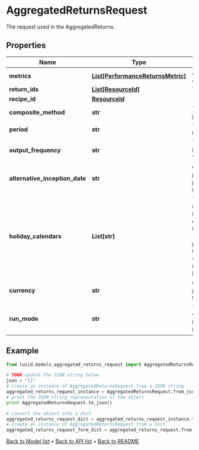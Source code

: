 # AggregatedReturnsRequest

The request used in the AggregatedReturns.

## Properties
Name | Type | Description | Notes
------------ | ------------- | ------------- | -------------
**metrics** | [**List[PerformanceReturnsMetric]**](PerformanceReturnsMetric.md) | A list of metrics to calculate in the AggregatedReturns. | 
**return_ids** | [**List[ResourceId]**](ResourceId.md) | The Scope and code of the returns. | [optional] 
**recipe_id** | [**ResourceId**](ResourceId.md) |  | [optional] 
**composite_method** | **str** | The method used to calculate the Portfolio performance: Equal/Asset. | [optional] 
**period** | **str** | The type of the returns used to calculate the aggregation result: Daily/Monthly. | [optional] 
**output_frequency** | **str** | The type of calculated output: Daily/Weekly/Monthly/Quarterly/Half-Yearly/Yearly. | [optional] 
**alternative_inception_date** | **str** | Optional - either a date, or the key for a portfolio property containing a date. If provided, the given date will override the inception date for this request. | [optional] 
**holiday_calendars** | **List[str]** | The holiday calendar(s) that should be used in determining the date schedule. Holiday calendar(s) are supplied by their codes, for example, &#39;CoppClark&#39;. Note that when the calendars are not available (e.g. when the user has insufficient permissions), a recipe setting will be used to determine whether the whole batch should then fail or whether the calendar not being available should simply be ignored. | [optional] 
**currency** | **str** | Optional - either a string or a property. If provided, the results will be converted to the specified currency | [optional] 
**run_mode** | **str** | The dates the AggregatedReturns output will be calculated: ReturnData/WeekDays/AllDays/MonthEnd. Defaults to ReturnData. | [optional] 

## Example

```python
from lusid.models.aggregated_returns_request import AggregatedReturnsRequest

# TODO update the JSON string below
json = "{}"
# create an instance of AggregatedReturnsRequest from a JSON string
aggregated_returns_request_instance = AggregatedReturnsRequest.from_json(json)
# print the JSON string representation of the object
print AggregatedReturnsRequest.to_json()

# convert the object into a dict
aggregated_returns_request_dict = aggregated_returns_request_instance.to_dict()
# create an instance of AggregatedReturnsRequest from a dict
aggregated_returns_request_form_dict = aggregated_returns_request.from_dict(aggregated_returns_request_dict)
```
[Back to Model list](../README.md#documentation-for-models) &#8226; [Back to API list](../README.md#documentation-for-api-endpoints) &#8226; [Back to README](../README.md)


